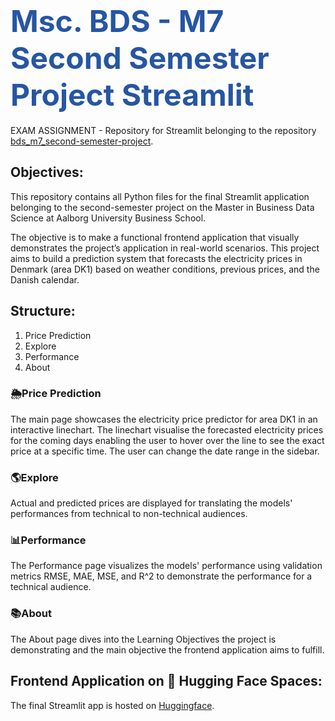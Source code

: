 # <span style="font-width:bold; font-size: 3rem; color:#2656a3;">**Msc. BDS - M7 Second Semester Project Streamlit** 
EXAM ASSIGNMENT - Repository for Streamlit belonging to the repository [bds_m7_second-semester-project](https://github.com/tobiasmj97/bds_m7_second-semester-project).

## Objectives:
This repository contains all Python files for the final Streamlit application belonging to the second-semester project on the Master in Business Data Science at Aalborg University Business School.

The objective is to make a functional frontend application that visually demonstrates the project’s application in real-world scenarios.
This project aims to build a prediction system that forecasts the electricity prices in Denmark (area DK1) based on weather conditions, previous prices, and the Danish calendar.

## Structure:
1. Price Prediction
2. Explore
3. Performance
4. About

### 🌦Price Prediction
The main page showcases the electricity price predictor for area DK1 in an interactive linechart. The linechart visualise the forecasted electricity prices for the coming days enabling the user to hover over the line to see the exact price at a specific time.
The user can change the date range in the sidebar.

### 🌎Explore

Actual and predicted prices are displayed for translating the models' performances from technical to non-technical audiences.

### 📊Performance
The Performance page visualizes the models' performance using validation metrics RMSE, MAE, MSE, and R^2 to demonstrate the performance for a technical audience.  

### 📚About
The About page dives into the Learning Objectives the project is demonstrating and the main objective the frontend application aims to fulfill. 



## Frontend Application on 🤗 Hugging Face Spaces:
The final Streamlit app is hosted on [Huggingface](https://huggingface.co/spaces/Camillahannesbo/Electricity_price).
